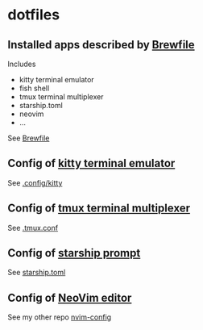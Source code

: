 # dotfiles

## Installed apps described by [Brewfile](https://homebrew-file.readthedocs.io/en/latest/usage.html)
Includes
* kitty terminal emulator
* fish shell
* tmux terminal multiplexer
* starship.toml
* neovim
* ...

See [Brewfile](Brewfile)

## Config of [kitty terminal emulator](https://sw.kovidgoyal.net/kitty)
See [.config/kitty](.config/kitty)

## Config of [tmux terminal multiplexer](https://github.com/tmux/tmux/wiki)
See [.tmux.conf](.tmux.conf)

## Config of [starship prompt](https://starship.rs/)
See [starship.toml](.starship.toml)

## Config of [NeoVim editor](https://neovim.io/)
See my other repo [nvim-config](https://github.com/flobilosaurus/nvim-config)
